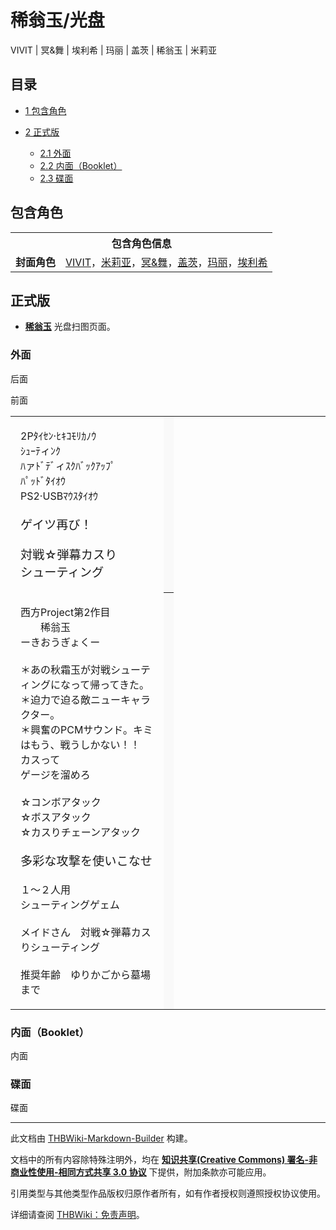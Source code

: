 # 稀翁玉/光盘

<!-- source html: G:\repos\THBWiki-Markdown-Builder\THBWikiMarkdown\Temp\main\c\c4\ns0%3A%E7%A8%80%E7%BF%81%E7%8E%89%2F%E5%85%89%E7%9B%98.html -->

VIVIT | 冥&舞 | 埃利希 | 玛丽 | 盖茨 | 稀翁玉 | 米莉亚

## 目录

- [1 包含角色](#包含角色)
- [2 正式版](#正式版)

  - [2.1 外面](#外面)
  - [2.2 内面（Booklet）](#内面（Booklet）)
  - [2.3 碟面](#碟面)







## 包含角色

<table>
<tbody><tr><th colspan="2">包含角色信息</th></tr><tr><td><b>封面角色</b></td><td><a href="./VIVIT.md" title="VIVIT">VIVIT</a>，<a href="./米莉亚.md" title="米莉亚">米莉亚</a>，<a href="./冥&舞.md" title="冥&amp;舞">冥&amp;舞</a>，<a href="./盖茨.md" title="盖茨">盖茨</a>，<a href="./玛丽.md" title="玛丽">玛丽</a>，<a href="./埃利希.md" title="埃利希">埃利希</a></td></tr></tbody></table>


## 正式版
-  **[稀翁玉](./稀翁玉.md)** 光盘扫图页面。

### 外面



[](./文件-稀翁玉cover2.png.md)

后面


[](./文件-稀翁玉cover1.png.md)
前面





<table>


<tbody><tr>
<td class="jadef" width="50%" lang="ja" style="border-right:none; padding-left:1em;">
<div class="poem">
<p>2Pﾀｲｾﾝ·ﾋｷｺﾓﾘｶﾉｳ<br>
ｼｭｰﾃィﾝｸ<br>
ﾊァﾄﾞﾃﾞィｽｸﾊﾞｯｸｱｯﾌﾟ<br>
ﾊﾟｯﾄﾞﾀｲｵｳ<br>
PS2·USBﾏｳｽﾀｲｵｳ<br>
<br>
<big>ゲイツ再び！</big><br>
<br>
<big>対戦☆弾幕カスり</big><br>
<big>シューティング</big>
</p>
</div>
</td>
<th style="background:#f9f9f9; border-left:none">
</th>
<td class="zhdef" width="50%" style="padding-left:1em;">
<div class="poem">
<p><big></big>
</p>
</div>
</td></tr>
<tr>
<td class="jadef" width="50%" lang="ja" style="border-right:none; padding-left:1em;">
<div class="poem">
<p>西方Project第2作目<br>
　　稀翁玉<br>
ーきおうぎょくー<br>
<br>
＊あの秋霜玉が対戦シューティングになって帰ってきた。<br>
＊迫力で迫る敵ニューキャラクター。<br>
＊興奮のPCMサウンド。キミはもう、戦うしかない！！<br>
カスって<br>
ゲージを溜めろ<br>
<br>
☆コンボアタック<br>
☆ボスアタック<br>
☆カスりチェーンアタック<br>
<br>
<big>多彩な攻撃を使いこなせ</big><br>
<br>
１～２人用<br>
シューティングゲェム<br>
<br>
メイドさん　対戦☆弾幕カスりシューティング<br>
<br>
推奨年齢　ゆりかごから墓場まで
</p>
</div>
</td>
<th style="background:#f9f9f9; border-left:none">
</th>
<td class="zhdef" width="50%" style="padding-left:1em;">
<div class="poem">
<p><big></big>
</p>
</div>
</td></tr></tbody></table>


### 内面（Booklet）



[](./文件-稀翁玉Booklet.png.md)

内面




### 碟面



[](./文件-稀翁玉disc.jpg.md)

碟面








---

此文档由 [THBWiki-Markdown-Builder](https://github.com/Delsin-Yu/THBWiki-Markdown-Builder) 构建。

文档中的所有内容除特殊注明外，均在 [**知识共享(Creative Commons) 署名-非商业性使用-相同方式共享 3.0 协议**](https://creativecommons.org/licenses/by-sa/3.0/deed.zh-hans) 下提供，附加条款亦可能应用。

引用类型与其他类型作品版权归原作者所有，如有作者授权则遵照授权协议使用。

详细请查阅 [THBWiki：免责声明](https://thbwiki.cc/THBWiki:%E5%85%8D%E8%B4%A3%E5%A3%B0%E6%98%8E)。

